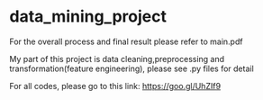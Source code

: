 # data_mining_project

For the overall process and final result please refer to main.pdf

My part of this project is data cleaning,preprocessing and transformation(feature engineering), please see .py files for detail

For all codes, please go to this link:
https://goo.gl/UhZIf9

